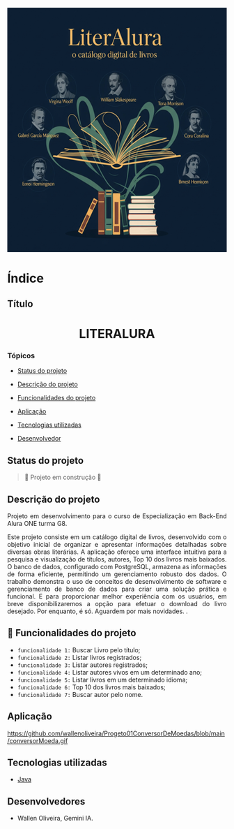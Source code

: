 <div align="center">

![imagem capa](src/img/capa.png)

</div>

# Índice

## Título 
<h1 align="center"> LITERALURA</h1>

### Tópicos

* [Status do projeto](#status-do-projeto)

* [Descrição do projeto](#descrição-do-projeto)

* [Funcionalidades do projeto](#funcionalidades-do-projeto)

* [Aplicação](#aplicação)

* [Tecnologias utilizadas](#tecnologias-utilizadas)

* [Desenvolvedor](#desenvolvedor)

## Status do projeto
> :construction: Projeto em construção :construction:

## Descrição do projeto
<p align="justify">
Projeto em desenvolvimento para o curso de Especialização em Back-End Alura ONE turma G8.</p>

<p align="justify">Este projeto consiste em um catálogo digital de livros, desenvolvido com o objetivo inicial de organizar e apresentar informações detalhadas sobre diversas obras literárias. A aplicação oferece uma interface intuitiva para a pesquisa e visualização de títulos, autores, Top 10 dos livros mais baixados. O banco de dados, configurado com PostgreSQL, armazena as informações de forma eficiente, permitindo um gerenciamento robusto dos dados. O trabalho demonstra o uso de conceitos de desenvolvimento de software e gerenciamento de banco de dados para criar uma solução prática e funcional. 
E para proporcionar melhor experiência com os usuários, em breve disponibilizaremos a opção para efetuar o download do livro desejado.
Por enquanto, é só. Aguardem por mais novidades.
.</p>

## :hammer: Funcionalidades do projeto
 - `funcionalidade 1:` Buscar Livro pelo título;
 - `funcionalidade 2:` Listar livros registrados;
 - `funcionalidade 3:` Listar autores registrados;
 - `funcionalidade 4:` Listar autores vivos em um determinado ano;
 - `funcionalidade 5:` Listar livros em um determinado idioma;
 - `funcionalidade 6:` Top 10 dos livros mais baixados;
 - `funcionalidade 7:` Buscar autor pelo nome.

## Aplicação

https://github.com/wallenoliveira/Progeto01ConversorDeMoedas/blob/main/conversorMoeda.gif


## Tecnologias utilizadas
* [Java](#Java)

## Desenvolvedores

- Wallen Oliveira, Gemini IA.




